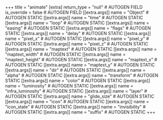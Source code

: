 +++
title = "animate"
[extra]
return_type = "null" # AUTOGEN FIELD
is_override = false # AUTOGEN FIELD
[[extra.args]]
name = "Object" # AUTOGEN STATIC
[[extra.args]]
name = "time" # AUTOGEN STATIC
[[extra.args]]
name = "loop" # AUTOGEN STATIC
[[extra.args]]
name = "easing" # AUTOGEN STATIC
[[extra.args]]
name = "flags" # AUTOGEN STATIC
[[extra.args]]
name = "delay" # AUTOGEN STATIC
[[extra.args]]
name = "pixel_x" # AUTOGEN STATIC
[[extra.args]]
name = "pixel_y" # AUTOGEN STATIC
[[extra.args]]
name = "pixel_z" # AUTOGEN STATIC
[[extra.args]]
name = "maptext" # AUTOGEN STATIC
[[extra.args]]
name = "maptext_width" # AUTOGEN STATIC
[[extra.args]]
name = "maptext_height" # AUTOGEN STATIC
[[extra.args]]
name = "maptext_x" # AUTOGEN STATIC
[[extra.args]]
name = "maptext_y" # AUTOGEN STATIC
[[extra.args]]
name = "dir" # AUTOGEN STATIC
[[extra.args]]
name = "alpha" # AUTOGEN STATIC
[[extra.args]]
name = "transform" # AUTOGEN STATIC
[[extra.args]]
name = "color" # AUTOGEN STATIC
[[extra.args]]
name = "luminosity" # AUTOGEN STATIC
[[extra.args]]
name = "infra_luminosity" # AUTOGEN STATIC
[[extra.args]]
name = "layer" # AUTOGEN STATIC
[[extra.args]]
name = "glide_size" # AUTOGEN STATIC
[[extra.args]]
name = "icon" # AUTOGEN STATIC
[[extra.args]]
name = "icon_state" # AUTOGEN STATIC
[[extra.args]]
name = "invisibility" # AUTOGEN STATIC
[[extra.args]]
name = "suffix" # AUTOGEN STATIC
+++